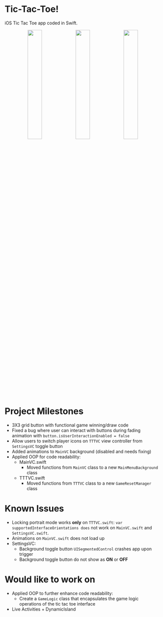 # Tic-Tac-Toe!
iOS Tic Tac Toe app coded in Swift.

<p align="center">
  <img src="https://s3.amazonaws.com/asherchok.com/2023/ttt/Image+7-23-23+at+9.55+PM.jpg" width=30% height=30%>
  <img src="https://s3.amazonaws.com/asherchok.com/2023/ttt/Image+7-23-23+at+9.57+PM.jpg" width=30% height=30%>
  <img src="https://s3.amazonaws.com/asherchok.com/2023/ttt/Image+7-23-23+at+9.55+PM+(1).jpg" width=30% height=30%>
</p>



# Project Milestones
- 3X3 grid button with functional game winning/draw code
- Fixed a bug where user can interact with buttons during fading animation with
  ```button.isUserInteractionEnabled = false```
- Allow users to switch player icons on `TTTVC` view controller from `SettingsVC` toggle button
- Added animations to `MainVC` background (disabled and needs fixing)
- Applied OOP for code readability:
  - MainVC.swift
    - Moved functions from `MainVC` class to a new `MainMenuBackground` class
  - TTTVC.swift
    - Moved functions from `TTTVC` class to a new `GameResetManager` class
  

# Known Issues
- Locking portrait mode works <strong>only</strong> on `TTTVC.swift`: `var supportedInterfaceOrientations does` not work on `MainVC.swift` and `SettingsVC.swift`.
- Animations on `MainVC.swift` does not load up
- SettingsVC:
  - Background toggle button `UISegmentedControl` crashes app upon trigger
  - Background toggle button do not show as <strong>ON</strong> or <strong>OFF</strong>
# Would like to work on
- Applied OOP to further enhance code readability:
  - Create a `GameLogic` class  that encapsulates the game logic operations of the tic tac toe interface 
- Live Activities + DynamicIsland
